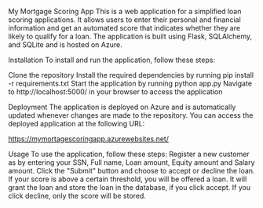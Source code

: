 My Mortgage Scoring App
This is a web application for a simplified  loan scoring applications. It allows users to enter their personal and financial information and get an automated score that indicates whether they are likely to qualify for a loan. The application is built using Flask, SQLAlchemy, and SQLite and is hosted on Azure.

Installation
To install and run the application, follow these steps:

Clone the repository
Install the required dependencies by running pip install -r requirements.txt
Start the application by running python app.py
Navigate to http://localhost:5000/ in your browser to access the application


Deployment
The application is deployed on Azure and is automatically updated whenever changes are made to the repository. You can access the deployed application at the following URL:

https://mymortagescoringapp.azurewebsites.net/


Usage
To use the application, follow these steps:
Register a new customer as by entering your SSN, Full name, Loan amount, Equity amount and Salary amount. 
Click the "Submit" button and choose to accept or decline the loan. If your score is above a certain threshold, you will be offered a loan. It will grant the loan and store the loan in the database, if you click accept. If you click decline, only the score will be stored. 

